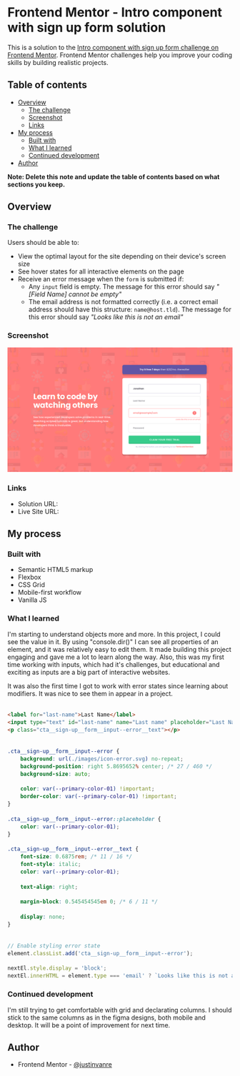 # Frontend Mentor - Intro component with sign up form solution

This is a solution to the [Intro component with sign up form challenge on Frontend Mentor](https://www.frontendmentor.io/challenges/intro-component-with-signup-form-5cf91bd49edda32581d28fd1). Frontend Mentor challenges help you improve your coding skills by building realistic projects. 

## Table of contents

- [Overview](#overview)
  - [The challenge](#the-challenge)
  - [Screenshot](#screenshot)
  - [Links](#links)
- [My process](#my-process)
  - [Built with](#built-with)
  - [What I learned](#what-i-learned)
  - [Continued development](#continued-development)
- [Author](#author)

**Note: Delete this note and update the table of contents based on what sections you keep.**

## Overview

### The challenge

Users should be able to:

- View the optimal layout for the site depending on their device's screen size
- See hover states for all interactive elements on the page
- Receive an error message when the `form` is submitted if:
  - Any `input` field is empty. The message for this error should say *"[Field Name] cannot be empty"*
  - The email address is not formatted correctly (i.e. a correct email address should have this structure: `name@host.tld`). The message for this error should say *"Looks like this is not an email"*

### Screenshot

![](./design/solution-screenshot.png)

### Links

- Solution URL: [](https://github.com/justinvanre/frontend-mentor-projects/tree/main/intro-component-with-signup-form)
- Live Site URL: [](https://justinvanre.github.io/frontend-mentor-projects/intro-component-with-signup-form/)

## My process

### Built with

- Semantic HTML5 markup
- Flexbox
- CSS Grid
- Mobile-first workflow
- Vanilla JS

### What I learned

I'm starting to understand objects more and more. In this project, I could see the value in it. By using "console.dir()" I can see all
properties of an element, and it was relatively easy to edit them. It made building this project engaging and gave me a lot to learn along the way. Also, this was my first time working with inputs, which had it's challenges, but educational and exciting as inputs are a big part of interactive websites.

It was also the first time I got to work with error states since learning about modifiers. It was nice to see them in appear in a project. 

```html

<label for="last-name">Last Name</label>
<input type="text" id="last-name" name="Last name" placeholder="Last Name" required>
<p class="cta__sign-up__form__input--error__text"></p>

```

```css

.cta__sign-up__form__input--error {
    background: url(./images/icon-error.svg) no-repeat;
    background-position: right 5.8695652% center; /* 27 / 460 */
    background-size: auto;

    color: var(--primary-color-01) !important;
    border-color: var(--primary-color-01) !important;
}

.cta__sign-up__form__input--error::placeholder {
    color: var(--primary-color-01);
}

.cta__sign-up__form__input--error__text {
    font-size: 0.6875rem; /* 11 / 16 */
    font-style: italic;
    color: var(--primary-color-01);

    text-align: right;

    margin-block: 0.545454545em 0; /* 6 / 11 */

    display: none;
}

```

```js

// Enable styling error state
element.classList.add('cta__sign-up__form__input--error');
                        
nextEl.style.display = 'block'; 
nextEl.innerHTML = element.type === 'email' ? `Looks like this is not an email.`:`${element.name} cannot be empty.`;

```

### Continued development

I'm still trying to get comfortable with grid and declarating columns. I should stick to the same columns as in the figma designs, both mobile and desktop. It will be a point of improvement for next time.


## Author

- Frontend Mentor - [@justinvanre](https://www.frontendmentor.io/profile/justinvanre)
